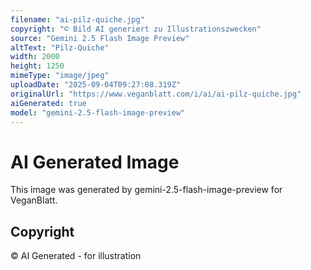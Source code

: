 ```yaml
---
filename: "ai-pilz-quiche.jpg"
copyright: "© Bild AI generiert zu Illustrationszwecken"
source: "Gemini 2.5 Flash Image Preview"
altText: "Pilz-Quiche"
width: 2000
height: 1250
mimeType: "image/jpeg"
uploadDate: "2025-09-04T09:27:08.319Z"
originalUrl: "https://www.veganblatt.com/i/ai/ai-pilz-quiche.jpg"
aiGenerated: true
model: "gemini-2.5-flash-image-preview"
---
```


# AI Generated Image

This image was generated by gemini-2.5-flash-image-preview for VeganBlatt.

## Copyright
© AI Generated - for illustration
